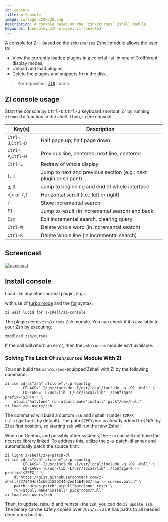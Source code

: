 ```yaml
---
id: console
title: ⚙️ Console
image: zw/logo/320x320.png
description: A console based on the `zsh/zcurses` Zshell module.
keywords: [console, zsh-plugin, zi-console]
---
```


A console for [ZI][1] – based on the `zsh/zcurses` Zshell module allows the user to:

- View the currently loaded plugins in a colorful list, in one of 3 different display modes,
- Unload and load plugins,
- Delete the plugins and snippets from the disk.

> Prerequisities: [ZUI][2] library.

## ZI console usage

Start the console by <kbd>Ctrl-O</kbd> <kbd>Ctrl-J</kbd> keyboard shortcut, or by running `ziconsole` function in the shell. Then, in the console:

| Key(s) | Description |
| --- | --- |
| `Ctrl-U`,`Ctrl-D` | Half page up; half page down |
| `Ctrl-P`,`Ctrl-N` | Previous line, centered; next line, centered |
| `Ctrl-L` | Redraw of whole display |
| `[`, `]` | Jump to next and previous section (e.g.: next plugin or snippet) |
| `g`, `G` | Jump to beginning and end of whole interface |
| `<`,`>` or `{`,`}` | Horizontal scroll (i.e.: left or right) |
| `/` | Show incremental search |
| `F1` | Jump to result (in incremental search) and back |
| `Esc` | Exit incremental search, clearing query |
| `Ctrl-W` | Delete whole word (in incremental search) |
| `Ctrl-K` | Delete whole line (in incremental search) |

## Screencast

[![asciicast][3]][3-1]

## Install console

Load like any other normal plugin, e.g.:

with use of [turbo mode][4] and the [for][5] syntax:

```shell
zi wait lucid for z-shell/zi-console
```

The plugin needs `zsh/curses` Zsh module. You can check if it's available to your Zsh by executing:

```shell
zmodload zsh/curses
```

If the call will return an error, then the `zsh/curses` module isn't available.

### Solving The Lack Of `zsh/curses` Module With ZI

You can build the `zsh/curses`-equipped Zshell with ZI by the following command:

```shell
zi ice id-as"zsh" atclone"./.preconfig
        CFLAGS='-I/usr/include -I/usr/local/include -g -O2 -Wall' \
        LDFLAGS='-L/usr/lib -L/usr/local/lib' ./configure --prefix='$ZPFX'" \
    atpull"%atclone" run-atpull make"install" pick"/dev/null"
zi load zsh-users/zsh
```

The command will build a custom `zsh` and install it under `$ZPFX` (`~/.zi/polaris` by default). The path `$ZPFX/bin` is already added to `$PATH` by ZI at first position, so starting `zsh` will run the new Zshell.

When on Gentoo, and possibly other systems, the `zsh` can still not have the ncurses library linked. To address this, utilize the [z-a-patch-dl][6] annex and automatically patch the source first:

```shell
zi light z-shell/z-a-patch-dl
zi ice id-as"zsh" atclone"./.preconfig
        CFLAGS='-I/usr/include -I/usr/local/include -g -O2 -Wall' \
        LDFLAGS='-L/usr/lib -L/usr/local/lib' ./configure --prefix='$ZPFX'" \
    dl"https://gist.githubusercontent.com/z-shell/2373494c71cb6d1529344a2ed1a64b03/raw -> curses.patch" \
    patch'curses.patch' atpull"%atclone" reset \
    run-atpull make"install" pick"/dev/null"
zi load zsh-users/zsh
```

Then, to update, rebuild and reinstall the `zsh`, you can do `zi update zsh`. The binary can be safely copied over `/bin/zsh` as it has paths to all needed directories built-in.

[1]: https://github.com/z-shell/zi
[2]: https://github.com/z-shell/zui
[3]: https://asciinema.org/a/272994.svg
[3-1]: https://asciinema.org/a/272994
[4]: /docs/getting_started/overview#turbo-mode-zsh--53
[5]: /docs/guides/syntax#the-for-syntax
[6]: https://github.com/z-shell/z-a-patch-dl
